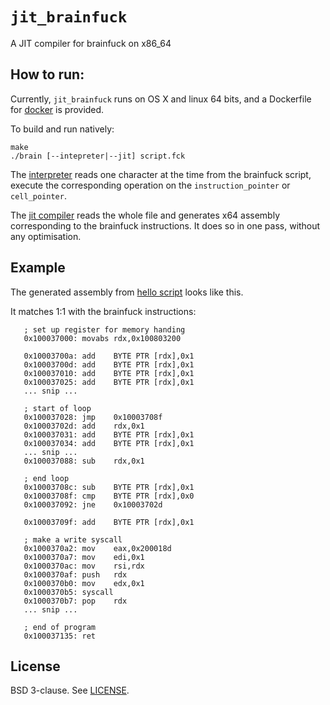 `jit_brainfuck`
==============
A JIT compiler for brainfuck on x86_64

How to run:
----------
Currently, `jit_brainfuck` runs on OS X and linux 64 bits, and a Dockerfile for [docker](https://www.docker.com/) is provided.

To build and run natively:

	make
	./brain [--intepreter|--jit] script.fck


The [interpreter](lib/interpreter.c) reads one character at the time from the brainfuck script, execute the corresponding operation on the `instruction_pointer` or `cell_pointer`.

The [jit compiler](lib/compiler.c) reads the whole file and generates x64 assembly corresponding to the brainfuck instructions. It does so in one pass, without any optimisation.


Example
-------
The generated assembly from [hello script](scripts/hello.fck) looks like this.

It matches 1:1 with the brainfuck instructions:

       ; set up register for memory handing
	   0x100037000:	movabs rdx,0x100803200

	   0x10003700a:	add    BYTE PTR [rdx],0x1
	   0x10003700d:	add    BYTE PTR [rdx],0x1
	   0x100037010:	add    BYTE PTR [rdx],0x1
	   0x100037025:	add    BYTE PTR [rdx],0x1
	   ... snip ...

	   ; start of loop
	   0x100037028:	jmp    0x10003708f
	   0x10003702d:	add    rdx,0x1
	   0x100037031:	add    BYTE PTR [rdx],0x1
	   0x100037034:	add    BYTE PTR [rdx],0x1
	   ... snip ...
	   0x100037088:	sub    rdx,0x1

	   ; end loop
	   0x10003708c:	sub    BYTE PTR [rdx],0x1
	   0x10003708f:	cmp    BYTE PTR [rdx],0x0
	   0x100037092:	jne    0x10003702d

	   0x10003709f:	add    BYTE PTR [rdx],0x1

	   ; make a write syscall
	   0x1000370a2:	mov    eax,0x200018d
	   0x1000370a7:	mov    edi,0x1
	   0x1000370ac:	mov    rsi,rdx
	   0x1000370af:	push   rdx
	   0x1000370b0:	mov    edx,0x1
	   0x1000370b5:	syscall 
	   0x1000370b7:	pop    rdx
       ... snip ... 

	   ; end of program
	   0x100037135:	ret  

License
-------
BSD 3-clause. See [LICENSE](LICENSE).
